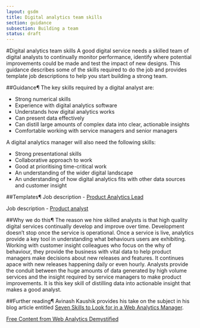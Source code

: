 ```yaml
---
layout: gsdm
title: Digital analytics team skills
section: guidance
subsection: Building a team
status: draft
---
```

    
#Digital analytics team skills
A good digital service needs a skilled team of digital analysts to continually monitor performance, identify where potential improvements could be made and test the impact of new designs. This guidance describes some of the skills required to do the job and provides template job descriptions to help you start building a strong team.

##Guidance¶
The key skills required by a digital analyst are:
* Strong numerical skills
* Experience with digital analytics software
* Understands how digital analytics works
* Can present data effectively
* Can distill large amounts of complex data into clear, actionable insights
* Comfortable working with service managers and senior managers

A digital analytics manager will also need the following skills:
* Strong presentational skills
* Collaborative approach to work
* Good at prioritising time-critical work
* An understanding of the wider digital landscape
* An understanding of how digital analytics fits with other data sources and customer insight

##Templates¶
Job description - [Product Analytics Lead](https://docs.google.com/a/digital.cabinet-office.gov.uk/document/d/18Px4dlhSxzTuLTLzKe3_1n-1HCwV3hi9UUc1yVNuIXo/edit)

Job description - [Product analyst](https://docs.google.com/a/digital.cabinet-office.gov.uk/document/d/1NqcKTxqYit9BXPxj_paI4qsV_8TzMyK4bIIYrg4OJGg/edit)

##Why we do this¶
The reason we hire skilled analysts is that high quality digital services continually develop and improve over time. Development doesn’t stop once the service is operational. Once a service is live, analytics provide a key tool in understanding what behaviours users are exhibiting. Working with customer insight colleagues who focus on the why of behaviour, they provide the business with vital data to help product managers make decisions about new releases and features. It continues apace with new releases happening daily or even hourly. Analysts provide the conduit between the huge amounts of data generated by high volume services and the insight required by service managers to make product improvements. It is this key skill of distilling data into actionable insight that makes a good analyst.

##Further reading¶
Avinash Kaushik provides his take on the subject in his blog article entitled [Seven Skills to Look for in a Web Analytics Manager](http://www.kaushik.net/avinash/seven-skills-to-look-for-in-a-web-analytics-manager/).

[Free Content from Web Analytics Demystified](http://www.webanalyticsdemystified.com/content/index.asp)
